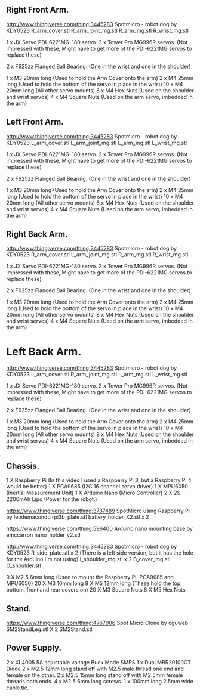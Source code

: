 ## Right Front Arm. ##

http://www.thingiverse.com/thing:3445283
Spotmicro - robot dog by KDY0523
R_arm_cover.stl
R_arm_joint_mg.stl
R_arm_mg.stl
R_wrist_mg.stl

1  x JX Servo PDI-6221MG-180 servo.
2  x Tower Pro MG996R servos. (Not impressed with these, Might have to get more of the PDI-6221MG servos to replace these)

2  x F625zz Flanged Ball Bearing. (One in the wrist and one in the shoulder)

1  x M3 20mm long	(Used to hold the Arm Cover onto the arm)
2  x M4 25mm long	(Used to hold the bottom of the servo in place in the wrist)
10 x M4 20mm long	(All other servo mounts)
8  x M4 Hex Nuts	(Used on the shoulder and wrist servos)
4  x M4 Square Nuts	(Used on the arm servo, imbedded in the arm)

## Left Front Arm. ##

http://www.thingiverse.com/thing:3445283
Spotmicro - robot dog by KDY0523
L_arm_cover.stl
L_arm_joint_mg.stl
L_arm_mg.stl
L_wrist_mg.stl

1 x JX Servo PDI-6221MG-180 servo.
2 x Tower Pro MG996R servos. (Not impressed with these, Might have to get more of the PDI-6221MG servos to replace these)

2  x F625zz Flanged Ball Bearing. (One in the wrist and one in the shoulder)

1  x M3 20mm long	(Used to hold the Arm Cover onto the arm)
2  x M4 25mm long	(Used to hold the bottom of the servo in place in the wrist)
10 x M4 20mm long	(All other servo mounts)
8  x M4 Hex Nuts	(Used on the shoulder and wrist servos)
4  x M4 Square Nuts	(Used on the arm servo, imbedded in the arm)

## Right Back Arm. ##

http://www.thingiverse.com/thing:3445283
Spotmicro - robot dog by KDY0523
R_arm_cover.stl
L_arm_joint_mg.stl
R_arm_mg.stl
R_wrist_mg.stl

1 x JX Servo PDI-6221MG-180 servo.
2 x Tower Pro MG996R servos. (Not impressed with these, Might have to get more of the PDI-6221MG servos to replace these)

2  x F625zz Flanged Ball Bearing. (One in the wrist and one in the shoulder)

1  x M3 20mm long	(Used to hold the Arm Cover onto the arm)
2  x M4 25mm long	(Used to hold the bottom of the servo in place in the wrist)
10 x M4 20mm long	(All other servo mounts)
8  x M4 Hex Nuts	(Used on the shoulder and wrist servos)
4  x M4 Square Nuts	(Used on the arm servo, imbedded in the arm)

# Left Back Arm. ##

http://www.thingiverse.com/thing:3445283
Spotmicro - robot dog by KDY0523
L_arm_cover.stl
R_arm_joint_mg.stl
L_arm_mg.stl
L_wrist_mg.stl

1 x JX Servo PDI-6221MG-180 servo.
2 x Tower Pro MG996R servos. (Not impressed with these, Might have to get more of the PDI-6221MG servos to replace these)

2  x F625zz Flanged Ball Bearing. (One in the wrist and one in the shoulder)

1  x M3 20mm long	(Used to hold the Arm Cover onto the arm)
2  x M4 25mm long	(Used to hold the bottom of the servo in place in the wrist)
10 x M4 20mm long	(All other servo mounts)
8  x M4 Hex Nuts	(Used on the shoulder and wrist servos)
4  x M4 Square Nuts	(Used on the arm servo, imbedded in the arm)

## Chassis. ##

1 X Raspberry Pi	(In this video I used a Raspberry Pi 3, but a Raspberry Pi 4 would be better)
1 X PCA9685		(I2C 16 channel servo driver)
1 X MPU6050		(Inertial Measurement Unit)
1 X Arduino Nano	(Micro Controller)
2 X 2S 2200mAh Lipo	(Power for the robot.)

https://www.thingiverse.com/thing:3737489
SpotMicro using Raspberry Pi by leodemacondo
rpi3b_plate.stl
battery_holder_X2.stl x 2

https://www.thingiverse.com/thing:596400
Arduino nano mounting base by emccarron
nano_holder_v2.stl

http://www.thingiverse.com/thing:3445283
Spotmicro - robot dog by KDY0523
R_side_plate.stl x 2 (There is a left side version, but it has the hole for the Arduino I'm not using)
I_shoulder_mg.stl x 2
B_cover_mg.stl
O_shoulder.stl

9  X M2.5 6mm long	(Used to mount the Raspberry Pi, PCA9685 and MPU6050)
20 X M3 10mm long
8  X M5 12mm long	(These hold the top, bottom, front and rear covers on)
20 X M3 Square Nuts
8  X M5 Hex Nuts

## Stand. ##

https://www.thingiverse.com/thing:4767006
Spot Micro Clone by cguweb
SM2StandLeg.stl X 2
SM2Stand.stl

## Power Supply. ##

2 x XL4005 5A adjustable voltage Buck Mode SMPS
1 x Dual MBR20100CT Diode
2 x M2.5 12mm long stand off with M2.5 male thread one end and female on the other.
2 x M2.5 15mm long stand off with M2.5mm female threads both ends.
4 x M2.5 6mm long screws.
1 x 100mm long 2.5mm wide cable tie.
